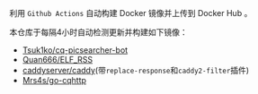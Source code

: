 <!--
 * @Author: Silicer
 * @Date: 2021-07-30 19:10:06
 * @Description:
 * @LastEditors: Silicer
 * @LastEditTime: 2021-08-10 09:38:02
-->

利用 `Github Actions` 自动构建 Docker 镜像并上传到 Docker Hub 。

本仓库于每隔4小时自动检测更新并构建如下镜像：

- [Tsuk1ko/cq-picsearcher-bot](https://github.com/Tsuk1ko/cq-picsearcher-bot)
- [Quan666/ELF_RSS](https://github.com/Quan666/ELF_RSS)
- [caddyserver/caddy](https://github.com/caddyserver/caddy)(带`replace-response`和`caddy2-filter`插件)
- [Mrs4s/go-cqhttp](https://github.com/Mrs4s/go-cqhttp)
